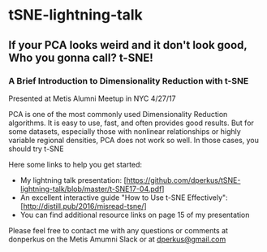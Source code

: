 # tSNE-lightning-talk

## If your PCA looks weird and it don't look good, Who you gonna call? t-SNE! 
### A Brief Introduction to Dimensionality Reduction with t-SNE

Presented at Metis Alumni Meetup in NYC 4/27/17

PCA is one of the most commonly used Dimensionality Reduction algorithms.  It is easy to use, fast, and often provides good results.  But for some datasets, especially those with nonlinear relationships or highly variable regional densities, PCA does not work so well.  In those cases, you should try t-SNE

Here some links to help you get started:
* My lightning talk presentation: [https://github.com/dperkus/tSNE-lightning-talk/blob/master/t-SNE17-04.pdf]
* An excellent interactive guide "How to Use t-SNE Effectively": [http://distill.pub/2016/misread-tsne/]
* You can find additional resource links on page 15 of my presentation

Please feel free to contact me with any questions or comments at donperkus on the Metis Amumni Slack or at dperkus@gmail.com
